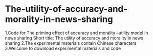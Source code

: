 # The-utility-of-accuracy-and-morality-in-news-sharing
 1.Code for The priming effect of accuracy and morality –utility model in news sharing Short title: The utility of accuracy and morality in news sharing 
 2.The experimental materials contain Chinese characters
 3.Welcome to download experimental materials and code
